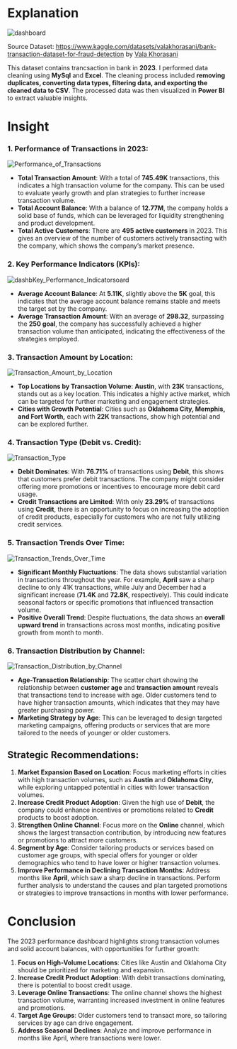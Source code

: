 # Explanation

![dashboard](Dashboard/Dashboard.png)

Source Dataset: https://www.kaggle.com/datasets/valakhorasani/bank-transaction-dataset-for-fraud-detection by [Vala Khorasani](https://www.kaggle.com/valakhorasani)

This dataset contains trancsaction in bank in **2023**. I performed data cleaning using **MySql** and **Excel**. The cleaning process included **removing duplicates, converting data types, filtering data, and exporting the cleaned data to CSV**. The processed data was then visualized in **Power BI** to extract valuable insights.

# Insight

### 1. Performance of Transactions in 2023:

![Performance_of_Transactions](Dashboard/Performance_of_Transactions.png)

- **Total Transaction Amount**: With a total of **745.49K** transactions, this indicates a high transaction volume for the company. This can be used to evaluate yearly growth and plan strategies to further increase transaction volume.
- **Total Account Balance**: With a balance of **12.77M**, the company holds a solid base of funds, which can be leveraged for liquidity strengthening and product development.
- **Total Active Customers**: There are **495 active customers** in 2023. This gives an overview of the number of customers actively transacting with the company, which shows the company’s market presence.

### 2. Key Performance Indicators (KPIs):

![dashbKey_Performance_Indicatorsoard](Dashboard/Key_Performance_Indicators.png)

- **Average Account Balance**: At **5.11K**, slightly above the **5K** goal, this indicates that the average account balance remains stable and meets the target set by the company.
- **Average Transaction Amount**: With an average of **298.32**, surpassing the **250 goal**, the company has successfully achieved a higher transaction volume than anticipated, indicating the effectiveness of the strategies employed.

### 3. Transaction Amount by Location:

![Transaction_Amount_by_Location](Dashboard/Transaction_Amount_by_Location.png)

- **Top Locations by Transaction Volume**: **Austin**, with **23K** transactions, stands out as a key location. This indicates a highly active market, which can be targeted for further marketing and engagement strategies.
- **Cities with Growth Potential**: Cities such as **Oklahoma City, Memphis, and Fort Worth,** each with **22K** transactions, show high potential and can be explored further.

### 4. Transaction Type (Debit vs. Credit):

![Transaction_Type](Dashboard/Transaction_Type.png)

- **Debit Dominates**: With **76.71%** of transactions using **Debit**, this shows that customers prefer debit transactions. The company might consider offering more promotions or incentives to encourage more debit card usage.
- **Credit Transactions are Limited**: With only **23.29%** of transactions using **Credit**, there is an opportunity to focus on increasing the adoption of credit products, especially for customers who are not fully utilizing credit services.

### 5. Transaction Trends Over Time:

![Transaction_Trends_Over_Time](Dashboard/Transaction_Trends_Over_Time.png)

- **Significant Monthly Fluctuations**: The data shows substantial variation in transactions throughout the year. For example, **April** saw a sharp decline to only 41K transactions, while July and December had a significant increase (**71.4K** and **72.8K**, respectively). This could indicate seasonal factors or specific promotions that influenced transaction volume.
- **Positive Overall Trend**: Despite fluctuations, the data shows an **overall upward trend** in transactions across most months, indicating positive growth from month to month.

### 6. Transaction Distribution by Channel:

![Transaction_Distribution_by_Channel](Dashboard/Transaction_Distribution_by_Channel.png)

- **Age-Transaction Relationship**: The scatter chart showing the relationship between **customer age** and **transaction amount** reveals that transactions tend to increase with age. Older customers tend to have higher transaction amounts, which indicates that they may have greater purchasing power.
- **Marketing Strategy by Age**: This can be leveraged to design targeted marketing campaigns, offering products or services that are more tailored to the needs of younger or older customers.

## Strategic Recommendations:

1. **Market Expansion Based on Location**: Focus marketing efforts in cities with high transaction volumes, such as **Austin** and **Oklahoma City**, while exploring untapped potential in cities with lower transaction volumes.
2. **Increase Credit Product Adoption**: Given the high use of **Debit**, the company could enhance incentives or promotions related to **Credit** products to boost adoption.
3. **Strengthen Online Channel**: Focus more on the **Online** channel, which shows the largest transaction contribution, by introducing new features or promotions to attract more customers.
4. **Segment by Age**: Consider tailoring products or services based on customer age groups, with special offers for younger or older demographics who tend to have lower or higher transaction volumes.
5. **Improve Performance in Declining Transaction Months**: Address months like **April**, which saw a sharp decline in transactions. Perform further analysis to understand the causes and plan targeted promotions or strategies to improve transactions in months with lower performance.

# Conclusion

The 2023 performance dashboard highlights strong transaction volumes and solid account balances, with opportunities for further growth:

1. **Focus on High-Volume Locations**: Cities like Austin and Oklahoma City should be prioritized for marketing and expansion.
2. **Increase Credit Product Adoption**: With debit transactions dominating, there is potential to boost credit usage.
3. **Leverage Online Transactions**: The online channel shows the highest transaction volume, warranting increased investment in online features and promotions.
4. **Target Age Groups**: Older customers tend to transact more, so tailoring services by age can drive engagement.
5. **Address Seasonal Declines**: Analyze and improve performance in months like April, where transactions were lower.
